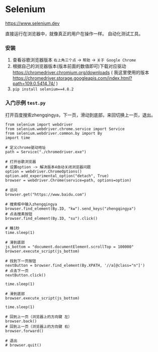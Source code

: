 # Selenium

https://www.selenium.dev

直接运行在浏览器中，就像真正的用户在操作一样。
自动化测试工具。

### 安装

1. 查看谷歌浏览器版本 `右上角三个点` -> `帮助` -> `关于 Google Chrome`
2. 根据自己的浏览器版本(版本前面的数值即可)下载对应驱动 https://chromedriver.chromium.org/downloads
   ( 我这里使用的版本 https://chromedriver.storage.googleapis.com/index.html?path=109.0.5414.74/ )
3. `pip install selenium==4.8.2`

### 入门示例 `test.py`

打开百度搜索zhengqingya，下一页，滑动到底部，来回切换上一页，退出。

```
from selenium import webdriver
from selenium.webdriver.chrome.service import Service
from selenium.webdriver.common.by import By
import time

# 定义chrome驱动地址
path = Service("./chromedriver.exe")

# 打开谷歌浏览器
# 设置option -> 解决版本4自动关闭浏览器问题
option = webdriver.ChromeOptions()
option.add_experimental_option("detach", True)
browser = webdriver.Chrome(service=path, options=option)

# 访问
browser.get("https://www.baidu.com")

# 搜索框中输入zhengqingya
browser.find_element(By.ID, "kw").send_keys("zhengqingya")
# 点击搜素按钮
browser.find_element(By.ID, "su").click()

# 睡1秒
time.sleep(1)

# 滑到底部
js_bottom = "document.documentElement.scrollTop = 100000"
browser.execute_script(js_bottom)

# 找到下一页按钮
nextButton = browser.find_element(By.XPATH, '//a[@class="n"]')
# 点击下一页
nextButton.click()

time.sleep(1)

# 滑到底部
browser.execute_script(js_bottom)

time.sleep(1)

# 回到上一页（浏览器上的方向键 左）
browser.back()
# 回到上一页（浏览器上的方向键 右）
browser.forward()

# 退出
# browser.quit()
```
